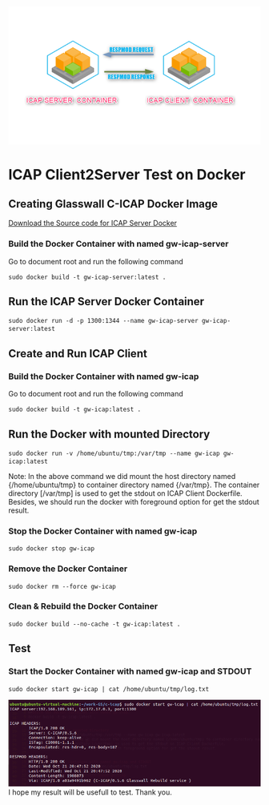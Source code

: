 ![ICAP Client2Server Test](./logo.png)
# ICAP Client2Server Test on Docker
## Creating Glasswall C-ICAP Docker Image
[Download the Source code for ICAP Server Docker](https://github.com/filetrust/c-icap)


### Build the Docker Container with named gw-icap-server
Go to document root and run the following command

```
sudo docker build -t gw-icap-server:latest .

```

## Run the ICAP Server Docker Container
```
sudo docker run -d -p 1300:1344 --name gw-icap-server gw-icap-server:latest

```

## Create and Run ICAP Client

### Build the Docker Container with named gw-icap
Go to document root and run the following command
```
sudo docker build -t gw-icap:latest .

```

## Run the Docker with mounted Directory
```
sudo docker run -v /home/ubuntu/tmp:/var/tmp --name gw-icap gw-icap:latest
```
Note: In the above command we did mount the host directory named {/home/ubuntu/tmp} to container directory named {/var/tmp}.
      The container directory [/var/tmp] is used to get the stdout on ICAP Client Dockerfile.
      Besides, we should run the docker with foreground option for get the stdout result. 


### Stop the Docker Container with named gw-icap
```
sudo docker stop gw-icap
```

### Remove the Docker Container
```
sudo docker rm --force gw-icap
```

### Clean & Rebuild the Docker Container
```
sudo docker build --no-cache -t gw-icap:latest .
```

## Test
### Start the Docker Container with named gw-icap and STDOUT
```
sudo docker start gw-icap | cat /home/ubuntu/tmp/log.txt
```
![Test Result](./test.png)
I hope my result will be usefull to test.
Thank you.

